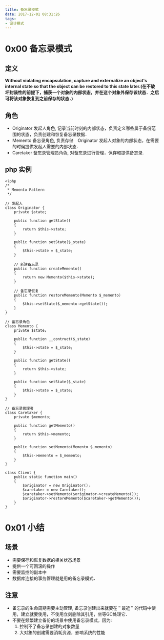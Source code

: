 ```yaml
---
title: 备忘录模式
date: 2017-12-01 08:31:26
tags:
- 设计模式
---
```

# 0x00 备忘录模式

## 定义
**Without violating encapsulation, capture and externalize an object's internal state so that the object can be restored to this state later.(在不破坏封装性的前提下，捕获一个对象的内部状态，并在这个对象外保存该状态．之后可将该对象恢复到之前保存的状态．)**

<!--more-->
## 角色
+ Originator 发起人角色, 记录当前时刻的内部状态，负责定义哪些属于备份范围的状态，负责创建和恢复备忘录数据．
+ Memento 备忘录角色, 负责存储　Originator 发起人对象的内部状态，在需要的时候提供发起人需要的内部状态．
+ Caretaker 备忘录管理员角色, 对备忘录进行管理，保存和提供备忘录.

## php 实例
```
<?php
/*
 * Memento Pattern
 */

// 发起人
class Originator {
    private $state;

    public function getState()
    {
        return $this->state;
    }

    public function setState($_state)
    {
        $this->state = $_state;
    }

    // 新建备忘录
    public function createMemento()
    {
        return new Memento($this->state);
    }

    // 备忘录恢复
    public function restoreMemento(Memento $_memento)
    {
        $this->setState($_memento->getState());
    }
}

// 备忘录角色
class Memento {
    private $state;

    public function __contruct($_state)
    {
        $this->state = $_state;
    }

    public function getState()
    {
        return $this->state;
    }

    public function setState($_state)
    {
        $this->state = $_state;
    }
}

// 备忘录管理者
class Caretaker {
    private $memento;

    public function getMemento()
    {
        return $this->memento;
    }

    public function setMemento(Memento $_memento)
    {
        $this->memento = $_memento;
    }
}

class Client {
    public static function main()
    {
        $originator = new Originator();
        $caretaker = new Caretaker();
        $caretaker->setMemento($originator->createMemento());
        $originator->restoreMemento($caretaker->getMemento());
    }
}

```
# 0x01 小结

## 场景
+ 需要保存和恢复数据的相关状态场景
+ 提供一个可回滚的操作
+ 需要监控的副本中
+ 数据库连接的事务管理就是用的备忘录模式．

## 注意
+ 备忘录的生命周期需要主动管理, 备忘录创建出来就要在＂最近＂的代码中使用，建立就要使用，不使用立刻删除其引用，坐等GC处理它．
+ 不要在频繁建立备份的场景中使用备忘录模式，因为: 
  1. 控制不了备忘录创建的对象数量
  2. 大对象的创建需要消耗资源，影响系统的性能


<!--more-->
